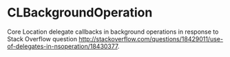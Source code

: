 CLBackgroundOperation
=====================

Core Location delegate callbacks in background operations in response to Stack Overflow question http://stackoverflow.com/questions/18429011/use-of-delegates-in-nsoperation/18430377.
